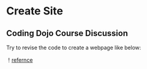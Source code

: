 # Create Site

## Coding Dojo Course Discussion

Try to revise the code to create a webpage like below:

！[refernce](./reference.png)
